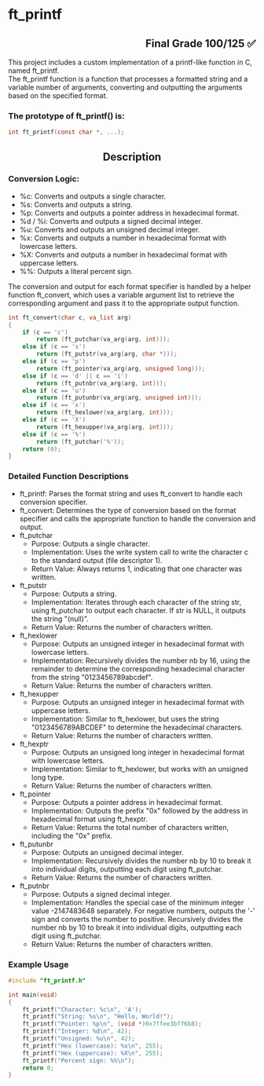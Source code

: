<h1>ft_printf</h1> <h2 align='right'>Final Grade 100/125 ✅ </h2>

This project includes a custom implementation of a printf-like function in C, named ft_printf. </br>
The ft_printf function is a function that processes a formatted string and a variable number of arguments, converting and outputting the arguments based on the specified format.

<h3>The prototype of ft_printf() is:</h3>

```c
int ft_printf(const char *, ...);
```

<h2 align="center"> Description </h2>

<h3>Conversion Logic:</h3>

- %c: Converts and outputs a single character.
- %s: Converts and outputs a string.
- %p: Converts and outputs a pointer address in hexadecimal format.
- %d / %i: Converts and outputs a signed decimal integer.
- %u: Converts and outputs an unsigned decimal integer.
- %x: Converts and outputs a number in hexadecimal format with lowercase letters.
- %X: Converts and outputs a number in hexadecimal format with uppercase letters.
- %%: Outputs a literal percent sign.

The conversion and output for each format specifier is handled by a helper function ft_convert, which uses a variable argument list to retrieve the corresponding argument and pass it to the appropriate output function.

```c
int	ft_convert(char c, va_list arg)
{
	if (c == 'c')
		return (ft_putchar(va_arg(arg, int)));
	else if (c == 's')
		return (ft_putstr(va_arg(arg, char *)));
	else if (c == 'p')
		return (ft_pointer(va_arg(arg, unsigned long)));
	else if (c == 'd' || c == 'i')
		return (ft_putnbr(va_arg(arg, int)));
	else if (c == 'u')
		return (ft_putunbr(va_arg(arg, unsigned int)));
	else if (c == 'x')
		return (ft_hexlower(va_arg(arg, int)));
	else if (c == 'X')
		return (ft_hexupper(va_arg(arg, int)));
	else if (c == '%')
		return (ft_putchar('%'));
	return (0);
}
```

<h3>Detailed Function Descriptions</h3>

- ft_printf: Parses the format string and uses ft_convert to handle each conversion specifier.
- ft_convert: Determines the type of conversion based on the format specifier and calls the appropriate function to handle the conversion and output.
- ft_putchar
  - Purpose: Outputs a single character.
  - Implementation: Uses the write system call to write the character c to the standard output (file descriptor 1).
  - Return Value: Always returns 1, indicating that one character was written.
- ft_putstr
  - Purpose: Outputs a string.
  - Implementation: Iterates through each character of the string str, using ft_putchar to output each character. If str is NULL, it outputs the string "(null)".
  - Return Value: Returns the number of characters written.
- ft_hexlower
  - Purpose: Outputs an unsigned integer in hexadecimal format with lowercase letters.
  - Implementation: Recursively divides the number nb by 16, using the remainder to determine the corresponding hexadecimal character from the string "0123456789abcdef".
  - Return Value: Returns the number of characters written.
- ft_hexupper
  - Purpose: Outputs an unsigned integer in hexadecimal format with uppercase letters.
  - Implementation: Similar to ft_hexlower, but uses the string "0123456789ABCDEF" to determine the hexadecimal characters.
  - Return Value: Returns the number of characters written.
- ft_hexptr
  - Purpose: Outputs an unsigned long integer in hexadecimal format with lowercase letters.
  - Implementation: Similar to ft_hexlower, but works with an unsigned long type.
  - Return Value: Returns the number of characters written.
- ft_pointer
  - Purpose: Outputs a pointer address in hexadecimal format.
  - Implementation: Outputs the prefix "0x" followed by the address in hexadecimal format using ft_hexptr.
  - Return Value: Returns the total number of characters written, including the "0x" prefix.
- ft_putunbr
  - Purpose: Outputs an unsigned decimal integer.
  - Implementation: Recursively divides the number nb by 10 to break it into individual digits, outputting each digit using ft_putchar.
  - Return Value: Returns the number of characters written.
- ft_putnbr
  - Purpose: Outputs a signed decimal integer.
  - Implementation: Handles the special case of the minimum integer value -2147483648 separately. For negative numbers, outputs the '-' sign and converts the number to positive. Recursively divides the number nb by 10 to 
    break it into individual digits, outputting each digit using ft_putchar.
  - Return Value: Returns the number of characters written.


<h3>Example Usage</h3>

```c
#include "ft_printf.h"

int main(void)
{
    ft_printf("Character: %c\n", 'A');
    ft_printf("String: %s\n", "Hello, World!");
    ft_printf("Pointer: %p\n", (void *)0x7ffee3bff6b8);
    ft_printf("Integer: %d\n", 42);
    ft_printf("Unsigned: %u\n", 42);
    ft_printf("Hex (lowercase): %x\n", 255);
    ft_printf("Hex (uppercase): %X\n", 255);
    ft_printf("Percent sign: %%\n");
    return 0;
}

```
